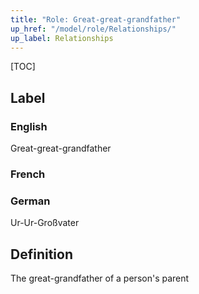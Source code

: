 ```yaml
---
title: "Role: Great-great-grandfather"
up_href: "/model/role/Relationships/"
up_label: Relationships
---
```


[TOC]

## Label

### English
Great-great-grandfather

### French


### German
Ur-Ur-Großvater

## Definition
The great-grandfather of a person's parent
